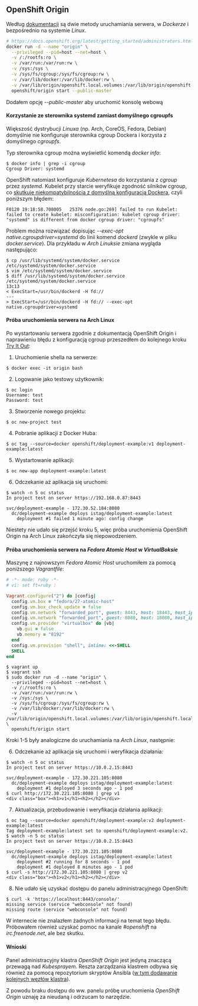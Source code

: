 
## OpenShift Origin

Według [dokumentacji](https://docs.openshift.org/latest/getting_started/administrators.html)
są dwie metody uruchamiania serwera, w _Dockerze_ i bezpośrednio na systemie _Linux_.

```bash
# https://docs.openshift.org/latest/getting_started/administrators.html#installation-methods
docker run -d --name "origin" \
  --privileged --pid=host --net=host \
  -v /:/rootfs:ro \
  -v /var/run:/var/run:rw \
  -v /sys:/sys \
  -v /sys/fs/cgroup:/sys/fs/cgroup:rw \
  -v /var/lib/docker:/var/lib/docker:rw \
  -v /var/lib/origin/openshift.local.volumes:/var/lib/origin/openshift.local.volumes:rslave \
  openshift/origin start --public-master
```

Dodałem opcję _--public-master_ aby uruchomić konsolę webową

#### Korzystanie ze sterownika systemd zamiast domyślnego cgroupfs

Większość dystrybucji _Linuxa_ (np. Arch, CoreOS, Fedora, Debian) domyślnie nie
konfiguruje sterownika cgroup Dockera i korzysta z domyślnego _cgroupfs_.

Typ sterownika cgroup można wyświetlić komendą _docker info_:

    $ docker info | grep -i cgroup
    Cgroup Driver: systemd

OpenShift natomiast konfiguruje _Kubernetesa_ do korzystania z _cgroup_ przez 
_systemd_. Kubelet przy starcie weryfikuje zgodność silników cgroup, co
[skutkuje niekompatybilnością z domyślną konfiguracją Dockera](https://github.com/openshift/origin/issues/14766),
czyli poniższym błędem:

    F0120 19:18:58.708005   25376 node.go:269] failed to run Kubelet: failed to create kubelet: misconfiguration: kubelet cgroup driver: "systemd" is different from docker cgroup driver: "cgroupfs"

Problem można rozwiązać dopisując _--exec-opt native.cgroupdriver=systemd_ do
linii komend _dockerd_ (zwykle w pliku _docker.service_).
Dla przykładu w _Arch Linuksie_ zmiana wygląda następująco:
    
    $ cp /usr/lib/systemd/system/docker.service /etc/systemd/system/docker.service
    $ vim /etc/systemd/system/docker.service
    $ diff /usr/lib/systemd/system/docker.service /etc/systemd/system/docker.service
    13c13
    < ExecStart=/usr/bin/dockerd -H fd://
    ---
    > ExecStart=/usr/bin/dockerd -H fd:// --exec-opt native.cgroupdriver=systemd

#### Próba uruchomienia serwera na Arch Linux

Po wystartowaniu serwera zgodnie z dokumentacją OpenShift Origin i naprawieniu
błędu z konfiguracją cgroup przeszedłem do kolejnego kroku [Try It Out](https://docs.openshift.org/latest/getting_started/administrators.html#try-it-out):

1. Uruchomienie shella na serwerze:
```
$ docker exec -it origin bash
```

2. Logowanie jako testowy użytkownik:
```
$ oc login
Username: test
Password: test
```
3. Stworzenie nowego projektu:
```
$ oc new-project test
```

4. Pobranie aplikacji z Docker Huba:
```
$ oc tag --source=docker openshift/deployment-example:v1 deployment-example:latest
```

5. Wystartowanie aplikacji:
```
$ oc new-app deployment-example:latest
```

6. Odczekanie aż aplikacja się uruchomi:
```
$ watch -n 5 oc status
In project test on server https://192.168.0.87:8443

svc/deployment-example - 172.30.52.184:8080
  dc/deployment-example deploys istag/deployment-example:latest 
    deployment #1 failed 1 minute ago: config change
```


Niestety nie udało się przejść kroku 5, więc próba uruchomienia OpenShift
Origin na Arch Linux zakończyła się niepowodzeniem.

#### Próba uruchomienia serwera na _Fedora Atomic Host_ w _VirtualBoksie_

Maszynę z najnowszym _Fedora Atomic Host_ uruchomiłem za pomocą poniższego
_Vagrantfile_:
```ruby
# -*- mode: ruby -*-
# vi: set ft=ruby :

Vagrant.configure("2") do |config|
  config.vm.box = "fedora/27-atomic-host"
  config.vm.box_check_update = false
  config.vm.network "forwarded_port", guest: 8443, host: 18443, host_ip: "127.0.0.1"
  config.vm.network "forwarded_port", guest: 8080, host: 18080, host_ip: "127.0.0.1"
  config.vm.provider "virtualbox" do |vb|
    vb.gui = false
    vb.memory = "8192"
  end
  config.vm.provision "shell", inline: <<-SHELL
  SHELL
end
```

```
$ vagrant up
$ vagrant ssh
$ sudo docker run -d --name "origin" \
  --privileged --pid=host --net=host \
  -v /:/rootfs:ro \
  -v /var/run:/var/run:rw \
  -v /sys:/sys \
  -v /sys/fs/cgroup:/sys/fs/cgroup:rw \
  -v /var/lib/docker:/var/lib/docker:rw \
  -v /var/lib/origin/openshift.local.volumes:/var/lib/origin/openshift.local.volumes:rslave \
  openshift/origin start
```

Kroki 1-5 były analogiczne do uruchamiania na _Arch Linux_, następnie:

6. Odczekanie aż aplikacja się uruchomi i weryfikacja działania:
```
$ watch -n 5 oc status
In project test on server https://10.0.2.15:8443

svc/deployment-example - 172.30.221.105:8080
  dc/deployment-example deploys istag/deployment-example:latest 
    deployment #1 deployed 3 seconds ago - 1 pod
$ curl http://172.30.221.105:8080 | grep v1
<div class="box"><h1>v1</h1><h2></h2></div>
```

7. Aktualizacja, przebudowanie i weryfikacja działania aplikacji:
```
$ oc tag --source=docker openshift/deployment-example:v2 deployment-example:latest
Tag deployment-example:latest set to openshift/deployment-example:v2.
$ watch -n 5 oc status
In project test on server https://10.0.2.15:8443

svc/deployment-example - 172.30.221.105:8080
  dc/deployment-example deploys istag/deployment-example:latest 
    deployment #2 running for 8 seconds - 1 pod
    deployment #1 deployed 8 minutes ago - 1 pod
$ curl -s http://172.30.221.105:8080 | grep v2
<div class="box"><h1>v2</h1><h2></h2></div>
```

8. Nie udało się uzyskać dostępu do panelu administracyjnego OpenShift:
```
$ curl -k 'https://localhost:8443/console/'
missing service (service "webconsole" not found)
missing route (service "webconsole" not found)
```


W internecie nie znalazłem żadnych informacji na temat tego błędu.
Próbowałem również uzyskać pomoc na kanale _#openshift_ na _irc.freenode.net_,
ale bez skutku.


#### Wnioski

Panel administracyjny klastra _OpenShift Origin_ jest jedyną znaczącą przewagą
nad _Kubesprayem_. Reszta zarządzania klastrem odbywa się również za pomocą
repozytorium skryptów Ansibla ([w tym dodawanie kolejnych węzłów klastra](https://docs.openshift.com/enterprise/3.0/admin_guide/manage_nodes.html#adding-nodes)).

Z powodu braku dostępu do ww. panelu próbę uruchomienia _OpenShift Origin_
uznaję za nieudaną i odrzucam to narzędzie.
